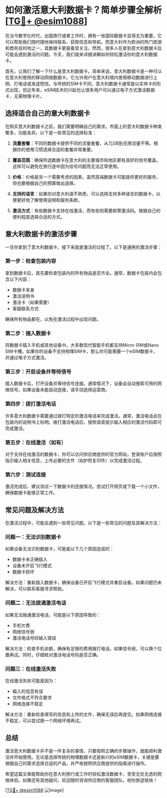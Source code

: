 # 如何激活意大利数据卡？简单步骤全解析[[TG💪+ @esim1088](https://t.me/s/esim1088)]

在当今数字化时代，出国旅行或者工作时，拥有一张国际数据卡显得尤为重要。它可以帮助我们随时随地保持联系、获取信息和导航。而意大利作为欧洲的热门旅游和商务目的地之一，其数据卡更是备受关注。然而，很多人在拿到意大利数据卡后可能会遇到激活的问题。今天，我们就来详细讲解如何轻松激活你的意大利数据卡。

首先，让我们了解一下什么是意大利数据卡。简单来说，意大利数据卡是一种可以在意大利使用的移动网络数据卡。它允许用户在意大利境内使用移动数据进行上网、打电话或发送短信。与传统的SIM卡不同，意大利数据卡通常是以实体卡的形式出现，但近年来，eSIM技术的兴起也让很多用户可以通过电子方式激活数据卡，无需物理卡片。

## 选择适合自己的意大利数据卡

在购买意大利数据卡之前，我们需要明确自己的需求。市面上的意大利数据卡种类繁多，功能各异。以下是一些常见的选择标准：

1. **流量套餐**：不同的数据卡提供不同的流量套餐，从几GB到无限流量不等。根据你的使用习惯选择合适的套餐非常重要。
   
2. **覆盖范围**：确保所选数据卡在意大利的主要城市和地区都有良好的信号覆盖。这样可以避免在旅行途中因为信号问题而无法正常使用。

3. **价格**：价格是另一个需要考虑的因素。虽然高端数据卡可能提供更好的服务，但也要根据自己的预算做出选择。

4. **支持的语言**：如果你对意大利语不熟悉，可以选择支持多种语言的数据卡，以便更好地了解使用说明和服务条款。

5. **激活方式**：有些数据卡支持在线激活，而有些则需要邮寄激活码。根据自己的便利程度选择合适的方式。

## 意大利数据卡的激活步骤

一旦你拿到了意大利数据卡，接下来就是激活的过程了。以下是通用的激活步骤：

### 第一步：检查包装内容

拿到数据卡后，首先要检查包装内的所有物品是否齐全。通常，数据卡包装内会包含以下内容：
- 数据卡本身
- 激活说明书
- 激活卡（如果需要）
- 客服联系方式

确保所有物品都在，以免在激活过程中出现问题。

### 第二步：插入数据卡

将数据卡插入手机或其他设备中。大多数现代智能手机都支持Micro SIM或Nano SIM卡槽。如果你的设备不支持物理SIM卡，那么你可能需要一个eSIM数据卡，并通过电子方式激活。

### 第三步：开启设备并等待信号

插入数据卡后，打开设备并等待信号连接。通常情况下，设备会自动搜索可用的网络信号。如果设备未能自动连接，请手动选择运营商。

### 第四步：拨打激活电话

许多意大利数据卡需要通过拨打特定的激活电话来完成激活。通常，激活电话会在包装内的说明书上标明。拨打激活电话后，按照语音提示输入相应的激活代码即可完成激活。

### 第五步：在线激活（如有）

对于支持在线激活的数据卡，你可以访问供应商提供的官方网站，登录账户后按照指示输入相关信息，上传必要的文件（如护照复印件）以完成激活过程。

### 第六步：测试连接

激活完成后，建议测试一下数据卡的连接情况。尝试打开网页或下载一个小文件，确保数据卡能够正常工作。

## 常见问题及解决方法

在激活过程中，可能会遇到一些常见问题。以下是一些常见的问题及其解决方法：

### 问题一：无法识别数据卡

如果设备无法识别数据卡，可能是以下几个原因造成的：
- 数据卡未正确插入
- 设备未开启飞行模式
- 数据卡损坏

解决方法：重新插入数据卡，确保设备已开启飞行模式并重启设备。如果问题仍未解决，可以联系客服寻求帮助。

### 问题二：无法拨通激活电话

如果无法拨通激活电话，可能是以下原因导致的：
- 手机欠费
- 网络信号弱
- 激活电话号码输入错误

解决方法：检查手机余额，确保有足够的费用拨打电话。如果信号弱，可以换个位置再试。同时，仔细核对激活电话号码是否正确。

### 问题三：在线激活失败

在线激活失败可能是因为：
- 输入的信息有误
- 文件格式不符合要求
- 网络连接不稳定

解决方法：重新检查填写的信息和上传的文件，确保无误后再提交。如果网络连接不稳定，可以尝试换一个网络环境再试。

## 总结

激活意大利数据卡并不是一件复杂的事情，只要按照正确的步骤操作，就能顺利激活并开始使用。无论是选择传统的物理数据卡还是新兴的eSIM数据卡，关键是要根据自己的需求选择合适的产品，并严格按照供应商提供的指南进行操作。

希望这篇文章能帮助你在意大利旅行或工作时轻松激活数据卡，享受无忧无虑的网络体验。如果还有其他疑问，欢迎随时咨询供应商的客服团队。祝你旅途愉快！

[[TG💪+ @esim1088](https://t.me/s/esim1088) ![Image](https://i.postimg.cc/4NQfJmqS/Snipaste-2025-05-13-00-14-12.png)]